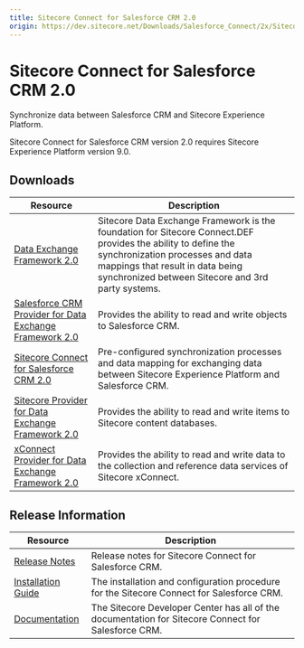 ```yaml
---
title: Sitecore Connect for Salesforce CRM 2.0
origin: https://dev.sitecore.net/Downloads/Salesforce_Connect/2x/Sitecore_Connect_for_Salesforce_CRM_20.aspx
---
```


# Sitecore Connect for Salesforce CRM 2.0

Synchronize data between Salesforce CRM and Sitecore Experience Platform.

  <Alert variant='warning' mb={4}>
    <AlertIcon />
    Sitecore Connect for Salesforce CRM version 2.0 requires Sitecore Experience Platform version 9.0.
  </Alert>
  

## Downloads

 | Resource | Description |
 | --- | --- |
 | [Data Exchange Framework 2.0](https://sitecoredev.azureedge.net/~/media/6A75F97D468F42AAA31EC274C6A6E7C2.ashx?date=20171014T222543) | Sitecore Data Exchange Framework is the foundation for Sitecore Connect.DEF provides the ability to define the synchronization processes and data mappings that result in data being synchronized between Sitecore and 3rd party systems. |
 | [Salesforce CRM Provider for Data Exchange Framework 2.0](https://sitecoredev.azureedge.net/~/media/DB69DAF9BF9D4D3CBB5ECDCDA3B02CCE.ashx?date=20171014T224238) | Provides the ability to read and write objects to Salesforce CRM. |
 | [Sitecore Connect for Salesforce CRM 2.0](https://sitecoredev.azureedge.net/~/media/F0432A9BD357421FBFDA8263FBD318EB.ashx?date=20171014T224628) | Pre-configured synchronization processes and data mapping for exchanging data between Sitecore Experience Platform and Salesforce CRM. |
 | [Sitecore Provider for Data Exchange Framework 2.0](https://sitecoredev.azureedge.net/~/media/C719F61C1E3D4608AD23D96A82133CCB.ashx?date=20171014T222831) | Provides the ability to read and write items to Sitecore content databases. |
 | [xConnect Provider for Data Exchange Framework 2.0](https://sitecoredev.azureedge.net/~/media/E129AA3B38644BA3BB570870DF838AF5.ashx?date=20171014T223515) | Provides the ability to read and write data to the collection and reference data services of Sitecore xConnect. |

## Release Information

 | Resource | Description |
 | --- | --- |
 | [Release Notes](/downloads/Salesforce%20Connect/2x/Sitecore%20Connect%20for%20Salesforce%20CRM%2020/Release%20Notes) | Release notes for Sitecore Connect for Salesforce CRM. |
 | [Installation Guide](https://sitecoredev.azureedge.net/~/media/29334656926C48D69F95DB42FBC19E50.ashx?date=20190805T145006) | The installation and configuration procedure for the Sitecore Connect for Salesforce CRM. |
 | [Documentation](https://doc.sitecore.com/developers/salesforce-connect/20/sitecore-connect-for-salesforce-crm/en/index-en.html) | The Sitecore Developer Center has all of the documentation for Sitecore Connect for Salesforce CRM. |